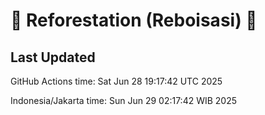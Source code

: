 
# 🌳 Reforestation (Reboisasi) 🌲

## Last Updated

GitHub Actions time: Sat Jun 28 19:17:42 UTC 2025

Indonesia/Jakarta time: Sun Jun 29 02:17:42 WIB 2025
